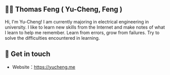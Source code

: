 ## 👦🏻 Thomas Feng ( Yu-Cheng, Feng )

Hi, I'm Yu-Cheng! I am currently majoring in electrical engineering in university. I like to learn new skills from the Internet and make notes of what I learn to help me remember. Learn from errors, grow from failures. Try to solve the difficulties encountered in learning.

## 🔗 Get in touch

- Website：<https://yucheng.me>
